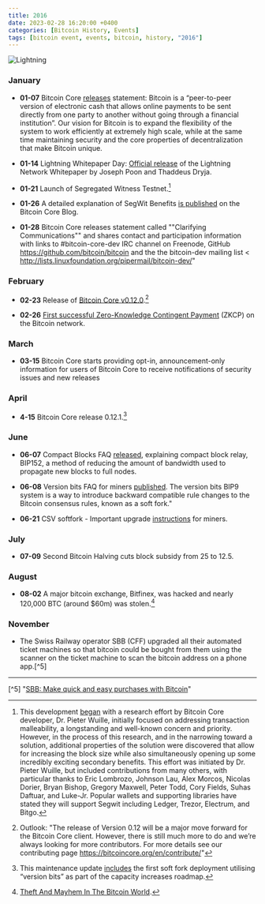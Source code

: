 ```yaml
---
title: 2016  
date: 2023-02-28 16:20:00 +0400
categories: [Bitcoin History, Events]
tags: [bitcoin event, events, bitcoin, history, "2016"]
---
```


![Lightning](https://media.giphy.com/media/hAb5yLCOJn7NK/source.gif)

### **January**

* **01-07** Bitcoin Core [releases](https://bitcoin.org/en/bitcoin-core/2016-01-07-statement) statement: Bitcoin is a “peer-to-peer version of electronic cash that allows online payments to be sent directly from one party to another without going through a financial institution”. Our vision for Bitcoin is to expand the flexibility of the system to work efficiently at extremely high scale, while at the same time maintaining security and the core properties of decentralization that make Bitcoin unique.

* **01-14** Lightning Whitepaper Day: [Official release](https://d48ttl5m5edbw.cloudfront.net/whitepapers/lightning-network.pdf) of the Lightning Network Whitepaper by Joseph Poon and Thaddeus Dryja.

* **01-21** Launch of Segregated Witness Testnet.[^1]

* **01-26** A detailed explanation of SegWit Benefits [is published](https://bitcoincore.org/en/2016/01/26/segwit-benefits/) on the Bitcoin Core Blog.

* **01-28** Bitcoin Core releases statement called ""Clarifying Communications"" and shares contact and participation information with links to #bitcoin-core-dev IRC channel on Freenode, GitHub https://github.com/bitcoin/bitcoin and the the bitcoin-dev mailing list < http://lists.linuxfoundation.org/pipermail/bitcoin-dev/"

### **February**

* **02-23** Release of [Bitcoin Core v0.12.0](https://bitcoin.org/en/release/v0.12.0).[^2] 

* **02-26** [First successful Zero-Knowledge Contingent Payment](https://bitcoincore.org/en/2016/02/26/zero-knowledge-contingent-payments-announcement/) (ZKCP) on the Bitcoin network.

### **March**

* **03-15** Bitcoin Core starts providing opt-in, announcement-only information for users of Bitcoin Core to receive notifications of security issues and new releases	

### **April**

* **4-15** Bitcoin Core release 0.12.1.[^3] 

### **June**

* **06-07** Compact Blocks FAQ [released](https://bitcoincore.org/en/2016/06/07/compact-blocks-faq/), explaining compact block relay, BIP152, a method of reducing the amount of bandwidth used to propagate new blocks to full nodes.

* **06-08** Version bits FAQ for miners [published](https://bitcoincore.org/en/2016/06/08/version-bits-miners-faq/). The version bits BIP9 system is a way to introduce backward compatible rule changes to the Bitcoin consensus rules, known as a soft fork."	

* **06-21** CSV softfork - Important upgrade [instructions](https://bitcoincore.org/en/2016/06/21/csv-softfork-instructions/) for miners.

### **July**

* **07-09** Second Bitcoin Halving cuts block subsidy from 25 to 12.5.

### **August**

* **08-02** A major bitcoin exchange, Bitfinex, was hacked and nearly 120,000 BTC (around $60m) was stolen.[^4]

### **November**

* The Swiss Railway operator SBB (CFF) upgraded all their automated ticket machines so that bitcoin could be bought from them using the scanner on the ticket machine to scan the bitcoin address on a phone app.[^5]

***

[^1]: This development [began](https://bitcoincore.org/en/2016/01/21/launch_segwit_testnet/) with a research effort by Bitcoin Core developer, Dr. Pieter Wuille, initially focused on addressing transaction malleability, a longstanding and well-known concern and priority. However, in the process of this research, and in the narrowing toward a solution, additional properties of the solution were discovered that allow for increasing the block size while also simultaneously opening up some incredibly exciting secondary benefits. This effort was initiated by Dr. Pieter Wuille, but included contributions from many others, with particular thanks to Eric Lombrozo, Johnson Lau, Alex Morcos, Nicolas Dorier, Bryan Bishop, Gregory Maxwell, Peter Todd, Cory Fields, Suhas Daftuar, and Luke-Jr. Popular wallets and supporting libraries have stated they will support Segwit including Ledger, Trezor, Electrum, and Bitgo.

[^2]: Outlook: "The release of Version 0.12 will be a major move forward for the Bitcoin Core client. However, there is still much more to do and we’re always looking for more contributors. For more details see our contributing page https://bitcoincore.org/en/contribute/"

[^3]: This maintenance update [includes](https://bitcoincore.org/en/releases/0.12.1/) the first soft fork deployment utilising “version bits” as part of the capacity increases roadmap.

[^4]: [Theft And Mayhem In The Bitcoin World](https://web.archive.org/web/20160810044451/http://www.forbes.com/sites/francescoppola/2016/08/06/theft-and-mayhem-in-the-bitcoin-world/#47b499dd51ae). 

[^5]  "[SBB: Make quick and easy purchases with Bitcoin](https://www.sbb.ch/en/station-services/at-the-station/services-from-the-ticket-machine/bitcoin.html)"

